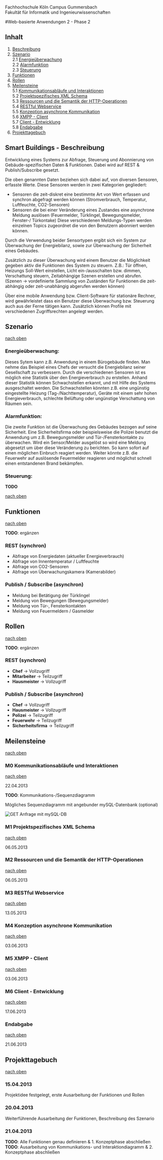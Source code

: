 Fachhochschule Köln Campus Gummersbach  
Fakultät für Informatik und Ingenieurwissenschaften

#Web-basierte Anwendungen 2 - Phase 2

## Inhalt

1. [Beschreibung](#smart-buildings---beschreibung)
2. [Szenario](#szenario)  
  2.1 [Energieüberwachung](#energieberwachung)  
  2.2 [Alarmfunktion](#alarmfunktion)  
  2.3 [Steuerung](#steuerung)  
3. [Funktionen](#funktionen)
4. [Rollen](#rollen)
5. [Meilensteine](#meilensteine)  
  5.1 [Kommunikationsabläufe und Interaktionen](#m0-kommunikationsablufe-und-interaktionen)  
  5.2 [Projektspezifisches XML Schema](#m1-projektspezifisches-xml-schema)  
  5.3 [Ressourcen und die Semantik der HTTP-Operationen](#m2-ressourcen-und-die-semantik-der-http-operationen)  
  5.4 [RESTful Webservice](#m3-restful-webservice)  
  5.5 [Konzeption asynchrone Kommunikation](#m4-konzeption-asynchrone-kommunikation)  
  5.6 [XMPP - Client](#m5-xmpp---client)  
  5.7 [Client - Entwicklung](#m6-client---entwicklung)  
  5.8 [Endabgabe](#endabgabe)
6. [Projekttagebuch](#projekttagebuch)

## Smart Buildings - Beschreibung

Entwicklung eines Systems zur Abfrage, Steuerung und Abonnierung von Gebäude-spezifischen Daten & Funktionen. 
Dabei wird auf REST & Publish/Subscribe gesetzt.

Die oben genannten Daten beziehen sich dabei auf, von diversen Sensoren, erfasste Werte. Diese Sensoren werden in zwei Kategorien gegliedert:  

* Sensoren die zeit-diskret eine bestimmte Art von Wert erfassen und synchron abgefragt werden können (Stromverbrauch, Temperatur, Luftfeuchte, CO2-Sensoren) 
* Sensoren die bei einer Veränderung eines Zustandes eine asynchrone Meldung auslösen (Feuermelder, Türklingel, Bewegungsmelder, Fenster-/ Türkontake) Diese verschiedenen Meldungs-Typen werden einzelnen Topics zugeordnet die von den Benutzern abonniert werden können.

Durch die Verwendung beider Sensortypen ergibt sich ein System zur Überwachung der Energiebilanz, sowie zur Überwachung der Sicherheit eines Gebäudes. 

Zusätzlich zu dieser Überwachung wird einem Benutzer die Möglichkeit gegeben aktiv die Funktionen des System zu steuern.
Z.B.: Tür öffnen, Heizungs Soll-Wert einstellen, Licht ein-/ausschalten bzw. dimmen, Verschattung steuern, Zeitabhängige Szenen erstellen und abrufen. (Szenen -> vordefinierte Sammlung von Zuständen für Funktionen die zeit-abhängig oder zeit-unabhängig abgerufen werden können)

Über eine mobile Anwendung bzw. Client-Software für stationäre Rechner, wird gewährleistet dass ein Benutzer diese Überwachung bzw. Steuerung auch aus der Ferne tätigen kann. Zusätzlich können Profile mit verschiedenen Zugriffsrechten angelegt werden.

## Szenario
[nach oben](#inhalt)

### Energieüberwachung:
Dieses Sytem kann z.B. Anwendung in einem Bürogebäude finden. Man nehme das Beispiel eines Chefs der versucht die Energiebilanz seiner Gesellschaft zu verbessern. Durch die verschiedenen Sensoren ist es möglich eine Statistik über den Energieverbrauch zu erstellen. Anhand dieser Statistik können Schwachstellen erkannt, und mit Hilfe des Systems ausgeschaltet werden. 
Die Schwachstellen könnten z.B. eine ungünstig eingestellte Heizung (Tag-/Nachttemperatur), Geräte mit einem sehr hohen Energieverbrauch, schlechte Belüftung oder ungünstige Verschattung von Räumen sein.

### Alarmfunktion:
Die zweite Funktion ist die Überwachung des Gebäudes bezogen auf seine Sicherheit. Eine Sicherheitsfirma oder beispielsweise die Polizei benutzt die Anwendung um z.B. Bewegungsmelder und Tür-/Fensterkontakte zu überwachen. Wird ein Sensor/Melder ausgelöst so wird eine Meldung abgesetzt um über diese Veränderung zu berichten. So kann sofort auf einen möglichen Einbruch reagiert werden.
Weiter könnte z.B. die Feuerwehr auf auslösende Feuermelder reagieren und möglichst schnell einen entstandenen Brand bekämpfen.

### Steuerung:

**TODO**

[nach oben](#inhalt)

## Funktionen
[nach oben](#inhalt)

**TODO**: ergänzen

### REST (synchron)

* Abfrage von Energiedaten (aktueller Energieverbrauch)
* Abfrage von Innentemperatur / Luftfeuchte
* Abfrage von CO2-Sensoren
* Abfrage von Überwachungskamera (Kamerabilder)

### Publish / Subscribe (asynchron)

* Meldung bei Betätigung der Türklingel
* Meldung von Bewegungen (Bewegungsmelder)
* Meldung von Tür-, Fensterkontakten
* Meldung von Feuermeldern / Gasmelder


## Rollen
[nach oben](#inhalt)

**TODO**: ergänzen

### REST (synchron)

* **Chef**        -> Vollzugriff
* **Mitarbeiter** -> Teilzugriff
* **Hausmeister** -> Vollzugriff

### Publish / Subscribe (asynchron)

* **Chef**              -> Vollzugriff
* **Hausmeister**       -> Vollzugriff
* **Polizei**           -> Teilzugriff
* **Feuerwehr**         -> Teilzugriff
* **Sicherheitsfirma**  -> Teilzugriff

## Meilensteine
[nach oben](#inhalt)

### M0 Kommunikationsabläufe und Interaktionen 
[nach oben](#inhalt)

22.04.2013

**TODO**: Kommunikations-/Sequenzdiagramm

Mögliches Sequenzdiagramm mit angebunder mySQL-Datenbank (optional)

![GET Anfrage mit mySQL-DB](https://github.com/cries/wba2_ss13_phase2/blob/master/wba2_ss13_phase2/pics/get_request.png?raw=true)

### M1 Projektspezifisches XML Schema  
[nach oben](#inhalt)

06.05.2013

### M2 Ressourcen und die Semantik der HTTP-Operationen  
[nach oben](#inhalt)

06.05.2013

### M3 RESTful Webservice  
[nach oben](#inhalt)

13.05.2013

### M4 Konzeption asynchrone Kommunikation  
[nach oben](#inhalt)

03.06.2013

### M5 XMPP - Client  
[nach oben](#inhalt)

03.06.2013

### M6 Client - Entwicklung  
[nach oben](#inhalt)

17.06.2013

### Endabgabe  
[nach oben](#inhalt)

21.06.2013


## Projekttagebuch
[nach oben](#inhalt)

### 15.04.2013

Projektidee festgelegt, erste Ausarbeitung der Funktionen und Rollen

### 20.04.2013

Weiterführende Ausarbeitung der Funktionen, Beschreibung des Szenario

### 21.04.2013

**TODO**: Alle Funktionen genau definieren & 1. Konzeptphase abschließen  
**TODO**: Ausarbeitung von Kommunikations- und Interaktiondiagramm & 2. Konzeptphase abschließen
